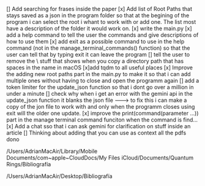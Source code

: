 [] Add searching for frases inside the paper
[x] Add list of Root Paths that stays saved as a json in the program folder so that at the begining of the program i can select the root i whant to work with or add one. The list most have a description of the folder it would work on.
[x] write the main.py
[x] add a help command to tell the user the commands and give descriptions of how to use them
[x] add exit as a possible command to use in the help command (not in the manage_terminal_commands() function) so that the user can tell that by typing exit it can leave the program 
[] tell the user to remove the \ stuff that shows when you copy a directory path that has spaces in the name in macOS
[x]add tqdm to all useful places
[x] Improve the adding new root paths part in the main.py to make it so that i can add multiple ones without having to close and open the programm again
[] add a token limiter for the update_json function so that i dont go over a million in under a minute
[] check why when i get an error with the gemini api in the update_json function it blanks the json file ---> to fix this i can make a copy of the jon file to work with and only when the programm closes using exit will the older one update.
[x] improve the print(command(parameter ...)) part in the manage terminal command funciton when the command is find...
[x] Add a chat sso that i can ask gemini for clarification on stuff inside an article
[] Thinking about adding that you can use as context all the pdfs dono

/Users/AdrianMacAir/Library/Mobile Documents/com~apple~CloudDocs/My Files iCloud/Documents/Quantum Rings/Bibliografía

/Users/AdrianMacAir/Desktop/Bibliografía